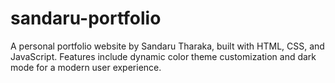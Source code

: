 # sandaru-portfolio
A personal portfolio website by Sandaru Tharaka, built with HTML, CSS, and JavaScript. Features include dynamic color theme customization and dark mode for a modern user experience.
